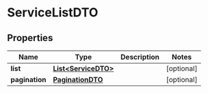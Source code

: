 

# ServiceListDTO

## Properties

Name | Type | Description | Notes
------------ | ------------- | ------------- | -------------
**list** | [**List&lt;ServiceDTO&gt;**](ServiceDTO.md) |  |  [optional]
**pagination** | [**PaginationDTO**](PaginationDTO.md) |  |  [optional]



